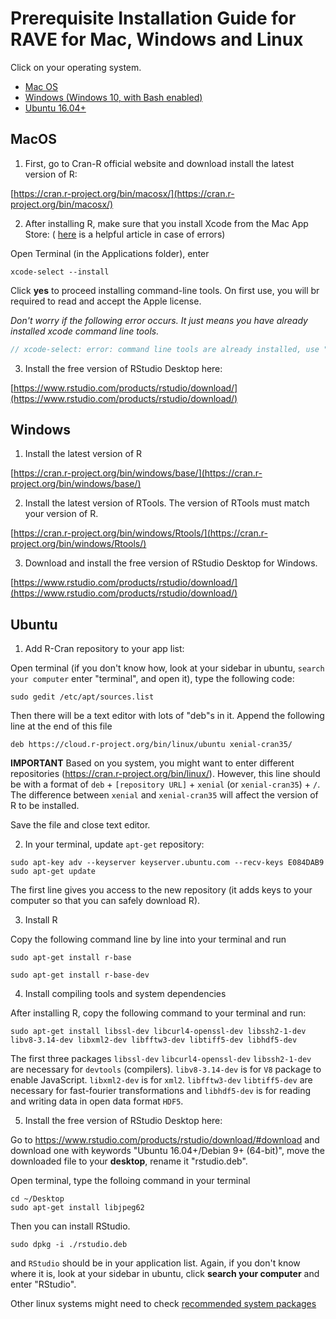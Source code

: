 # Prerequisite Installation Guide for RAVE for Mac, Windows and Linux

Click on your operating system.

+ [Mac OS](#macos)
+ [Windows (Windows 10, with Bash enabled)](#windows)
+ [Ubuntu 16.04+ ](#ubuntu)



## MacOS

1. First, go to Cran-R official website and download install the latest version of R:

[https://cran.r-project.org/bin/macosx/](https://cran.r-project.org/bin/macosx/)

2. After installing R, make sure that you install Xcode from the Mac App Store: ( [here](https://www.moncefbelyamani.com/how-to-install-xcode-homebrew-git-rvm-ruby-on-mac/) is a helpful article in case of errors)

Open Terminal (in the Applications folder), enter

```
xcode-select --install
```

Click **yes** to proceed installing command-line tools. On first use, you will br required to read and accept the Apple license.  

*Don't worry if the following error occurs. It just means you have already installed xcode command line tools.*

```javascript
// xcode-select: error: command line tools are already installed, use "Software Update" to install updates
```

3. Install the free version of RStudio Desktop here:

[https://www.rstudio.com/products/rstudio/download/](https://www.rstudio.com/products/rstudio/download/)

## Windows

1. Install the latest version of R

[https://cran.r-project.org/bin/windows/base/](https://cran.r-project.org/bin/windows/base/)

2. Install the latest version of RTools. The version of RTools must match your version of R. 

[https://cran.r-project.org/bin/windows/Rtools/](https://cran.r-project.org/bin/windows/Rtools/)

3. Download and install the free version of RStudio Desktop for Windows. 

[https://www.rstudio.com/products/rstudio/download/](https://www.rstudio.com/products/rstudio/download/)

## Ubuntu

1. Add R-Cran repository to your app list:

Open terminal (if you don't know how, look at your sidebar in ubuntu, `search your computer` enter "terminal", and open it), type the following code:

```
sudo gedit /etc/apt/sources.list
```

Then there will be a text editor with lots of "deb"s in it. Append the following line at the end of this file


```
deb https://cloud.r-project.org/bin/linux/ubuntu xenial-cran35/
```

**IMPORTANT** Based on you system, you might want to enter different repositories (https://cran.r-project.org/bin/linux/). However, this line should be with a format of `deb` + `[repository URL]` + `xenial` (or `xenial-cran35`) + `/`. The difference between `xenial` and `xenial-cran35` will affect the version of R to be installed.

Save the file and close text editor. 

2. In your terminal, update `apt-get` repository:

```
sudo apt-key adv --keyserver keyserver.ubuntu.com --recv-keys E084DAB9
sudo apt-get update
```

The first line gives you access to the new repository (it adds keys to your computer so that you can safely download R). 

3. Install R

Copy the following command line by line into your terminal and run

```
sudo apt-get install r-base
```

```
sudo apt-get install r-base-dev
```

4. Install compiling tools and system dependencies

After installing R, copy the following command to your terminal and run:

```
sudo apt-get install libssl-dev libcurl4-openssl-dev libssh2-1-dev libv8-3.14-dev libxml2-dev libfftw3-dev libtiff5-dev libhdf5-dev
```

The first three packages `libssl-dev` `libcurl4-openssl-dev` `libssh2-1-dev` are necessary for `devtools` (compilers). `libv8-3.14-dev` is for 
`V8` package to enable JavaScript. `libxml2-dev` is for `xml2`. `libfftw3-dev` `libtiff5-dev` are necessary for fast-fourier transformations and 
`libhdf5-dev` is for reading and writing data in open data format `HDF5`.

5. Install the free version of RStudio Desktop here:

Go to https://www.rstudio.com/products/rstudio/download/#download and download one with keywords "Ubuntu 16.04+/Debian 9+ (64-bit)", move the downloaded file to your **desktop**, rename it "rstudio.deb".

Open terminal, type the folloing command in your terminal

```
cd ~/Desktop
sudo apt-get install libjpeg62
```

Then you can install RStudio.

```
sudo dpkg -i ./rstudio.deb 
```

and `RStudio` should be in your application list. Again, if you don't know where it is, look at your sidebar in ubuntu, click **search your computer** and enter "RStudio".

Other linux systems might need to check [recommended system packages](./inst/markdowns/Installation_questions.md#recommended-settings)


